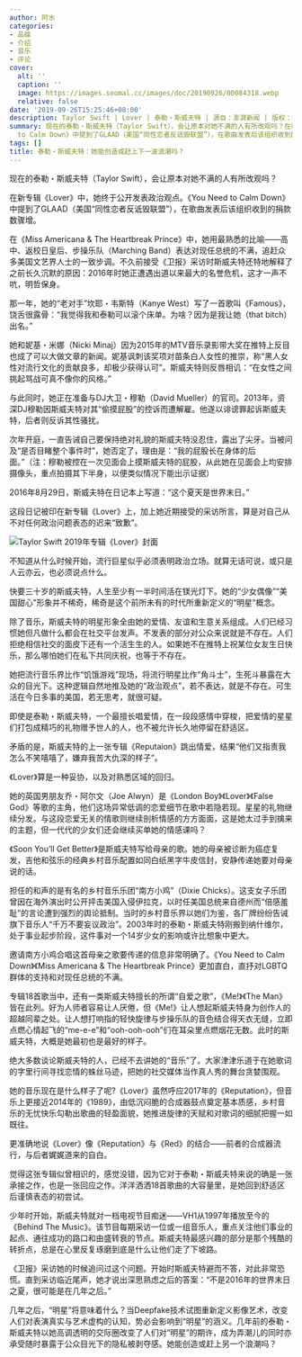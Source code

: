 ```yaml
---
author: 阿水
categories:
- 品碟
- 介绍
- 音乐
- 评论
cover:
  alt: ''
  caption: ''
  image: https://images.soomal.cc/images/doc/20190926/00084318.webp
  relative: false
date: '2019-09-26T15:25:46+08:00'
description: Taylor Swift | Lover | 泰勒・斯威夫特 | 源自：澎湃新闻 | 版权：转载 |  平均/总评分：10.00/20
summary: 现在的泰勒・斯威夫特（Taylor Swift），会让原本对她不满的人有所改观吗？在新专辑《Lover》中，她终于公开发表政治观点。《You Need
  to Calm Down》中提到了GLAAD（美国“同性恋者反诋毁联盟”），在歌曲发表后该组织收到的捐款数骤增……
tags: []
title: 泰勒・斯威夫特：她能创造或赶上下一波浪潮吗？
---
```


现在的泰勒・斯威夫特（Taylor Swift），会让原本对她不满的人有所改观吗？

在新专辑《Lover》中，她终于公开发表政治观点。《You Need to Calm Down》中提到了GLAAD（美国“同性恋者反诋毁联盟”），在歌曲发表后该组织收到的捐款数骤增。

在《Miss Americana & The Heartbreak Prince》中，她用最熟悉的比喻――高中、返校日皇后、步操乐队（Marching Band）表达对现任总统的不满，追赶众多美国文艺界人士的一致步调。不久前接受《卫报》采访时斯威夫特还特地解释了之前长久沉默的原因：2016年时她正遭遇出道以来最大的名誉危机，这才一声不吭，明哲保身。

那一年，她的“老对手”坎耶・韦斯特（Kanye West）写了一首歌叫《Famous》，饶舌很露骨：“我觉得我和泰勒可以滚个床单。为啥？因为是我让她（that bitch）出名。”

她和妮基・米娜（Nicki Minaj）因为2015年的MTV音乐录影带大奖在推特上反目也成了可以大做文章的新闻。妮基讽刺该奖项对苗条白人女性的推崇，称“黑人女性对流行文化的贡献良多，却极少获得认可”。斯威夫特则反唇相讥：“在女性之间挑起骂战可真不像你的风格。”

与此同时，她正在准备与DJ大卫・穆勒（David Mueller）的官司。2013年，资深DJ穆勒因斯威夫特对其“偷摸屁股”的控诉而遭解雇。他遂以诽谤罪起诉斯威夫特，后者则反诉其性骚扰。

次年开庭，一直告诫自己要保持绝对礼貌的斯威夫特没忍住，露出了尖牙。当被问及“是否目睹整个事件时”，她否定了，理由是：“我的屁股长在身体的后面。”（注：穆勒被控在一次见面会上摸斯威夫特的屁股，从此她在见面会上均安排摄像头，重点拍摄其下半身，以便类似情况下能出示证据）

2016年8月29日，斯威夫特在日记本上写道：“这个夏天是世界末日。”

这段日记被印在新专辑《Lover》上，加上她近期接受的采访所言，算是对自己从不对任何政治问题表态的迟来“致歉”。

![Taylor Swift 2019年专辑《Lover》封面](https://images.soomal.cc/images/doc/20190926/00084317.webp)





不知道从什么时候开始，流行巨星似乎必须表明政治立场。就算无话可说，或只是人云亦云，也必须说点什么。

快要三十岁的斯威夫特，人生至少有一半时间活在镁光灯下。她的“少女偶像”“美国甜心”形象并不稀奇，稀奇是这个前所未有的时代所重新定义的“明星”概念。

除了音乐，斯威夫特的明星形象全由她的爱情、友谊和生意关系组成。人们已经习惯她但凡做什么都会在社交平台发声。不发表的部分对公众来说就是不存在。人们拒绝相信社交的面皮下还有一个活生生的人。如果她不在推特上祝某位女友生日快乐，那么哪怕她们在私下共同庆祝，也等于不存在。

她把流行音乐界比作“饥饿游戏”现场，将流行明星比作“角斗士”，生死斗暴露在大众的目光下。这种逻辑自然地推及她的“政治观点”，若不表达，就是不存在。可生活在今日多事的美国，若无思考，就很可疑。

即使是泰勒・斯威夫特，一个最擅长唱爱情，在一段段感情中穿梭，把爱情的星星们打包成精巧的礼物赠予世人的人，也不被允许长久地停留在舒适区。

矛盾的是，斯威夫特的上一张专辑《Reputaion》跳出情爱，结果“他们又指责我怎么不笑嘻嘻了，嫌弃我苦大仇深的样子”。

《Lover》算是一种妥协，以及对熟悉区域的回归。

她的英国男朋友乔・阿尔文（Joe Alwyn）是《London Boy》《Lover》《False God》等歌的主角，他们这场异常低调的恋爱细节在歌中若隐若现。星星的礼物继续分发。与这段恋爱无关的情歌则继续剖析情感的方方面面，这是她太过手到擒来的主题，但一代代的少女们还会继续买单她的情感课吗？

《Soon You’ll Get Better》是斯威夫特写给母亲的歌。她的母亲被诊断为癌症复发，吉他和弦乐的经典乡村音乐配置如同白纸黑字牛皮信封，安静传递她要对母亲说的话。

担任的和声的是有名的乡村音乐乐团“南方小鸡”（Dixie Chicks）。这支女子乐团曾因在海外演出时公开抨击美国入侵伊拉克，以时任美国总统来自德州而“倍感羞耻”的言论遭到强烈的舆论抵制。当时的乡村音乐界以她们为鉴，各厂牌纷纷告诫旗下音乐人“千万不要妄议政治”。2003年时的泰勒・斯威夫特刚搬到纳什维尔，处于事业起步阶段，这件事对一个14岁少女的影响或许比想象中更大。

邀请南方小鸡合唱这首母亲之歌要传递的信息非常明确了。《You Need to Calm Down》《Miss Americana & The Heartbreak Prince》更加直白，直抒对LGBTQ群体的支持和对现任总统的不满。

专辑18首歌当中，还有一类斯威夫特擅长的所谓“自爱之歌”，《Me!》《The Man》皆在此列。好为人师者容易让人厌倦，但《Me!》让人想起斯威夫特身为创作人的超越同辈之处。让人想打响指的轻快旋律与步操乐队的音色结合得天衣无缝，立即点燃心情起飞的“me-e-e”和“ooh-ooh-ooh”们在耳朵里点燃烟花无数。此时的斯威夫特，大概是她最初也是最好的样子。

绝大多数谈论斯威夫特的人，已经不去讲她的“音乐”了。大家津津乐道于在她歌词的字里行间寻找恋情的蛛丝马迹，把她的社交媒体当作真人秀的舞台贪婪围观。

她的音乐现在是什么样子了呢?《Lover》虽然呼应2017年的《Reputation》，但音乐上更接近2014年的《1989》，由低沉闷脆的合成器鼓点奠定基本质感，乡村音乐的无忧快乐勾勒出歌曲的轻盈面貌，她推进旋律的天赋和对歌词的细腻把握一如既往。

更准确地说《Lover》像《Reputation》与《Red》的结合――前者的合成器流行，与后者娓娓道来的自白。

觉得这张专辑似曾相识的，感觉没错，因为它对于泰勒・斯威夫特来说的确是一张承接之作，也是一张回应之作。洋洋洒洒18首歌曲的大容量里，是她回到舒适区后谨慎表态的初尝试。

少年时开始，斯威夫特就对一档电视节目痴迷――VH1从1997年播放至今的《Behind The Music》。该节目每期采访一位或一组音乐人，重点关注他们事业的起点、通往成功的路口和由盛转衰的节点。斯威夫特最感兴趣的部分是那个残酷的转折点，总是在心里反复琢磨到底是什么让他们走了下坡路。

《卫报》采访她的时候追问过这个问题。开始时斯威夫特避而不答，对此非常恐慌。直到采访临近尾声，她才说出深思熟虑之后的答案：“不是2016年的世界末日之夏，很可能是在几年之后。”

几年之后，“明星”将意味着什么？当Deepfake技术试图重新定义影像艺术，改变人们对表演真实与艺术虚构的认知，势必会影响到“明星”的涵义。几年前的泰勒・斯威夫特以她高调透明的交际圈改变了人们对“明星”的期许，成为弄潮儿的同时亦承受随时暴露于公众目光下的隐私被剥夺感。她能创造或赶上另一个浪潮吗？